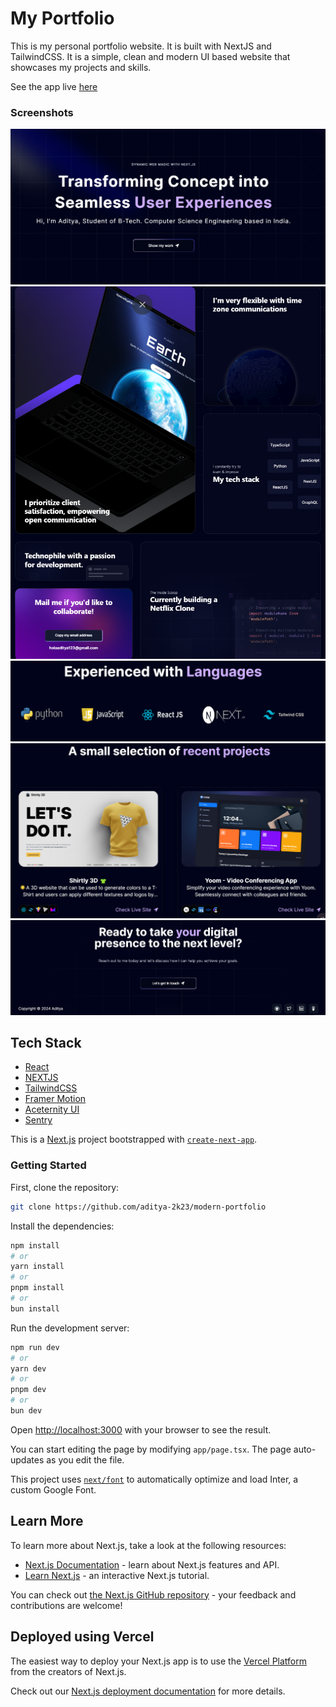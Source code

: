 # My Portfolio

This is my personal portfolio website. It is built with NextJS and TailwindCSS. It is a simple, clean and modern UI based website that showcases my projects and skills.

See the app live [here](https://portfolio-ten-umber.vercel.app/)

### Screenshots

![Hero](./public/Hero.png)
![BentoGrid](./public/BentoGrid.png)
![Languages](./public/Languages.png)
![Projects](./public/Projects.png)
![Footer](./public/Footer.png)

## Tech Stack

- [React](https://reactjs.org/)
- [NEXTJS](https://nextjs.org/)
- [TailwindCSS](https://tailwindcss.com/)
- [Framer Motion](https://www.framer.com/motion/)
- [Aceternity UI](https://aceternity.io/)
- [Sentry](https://sentry.io/)

This is a [Next.js](https://nextjs.org/) project bootstrapped with [`create-next-app`](https://github.com/vercel/next.js/tree/canary/packages/create-next-app).

### Getting Started

First, clone the repository:

```bash
git clone https://github.com/aditya-2k23/modern-portfolio
```

Install the dependencies:

```bash
npm install
# or
yarn install
# or
pnpm install
# or
bun install
```

Run the development server:

```bash
npm run dev
# or
yarn dev
# or
pnpm dev
# or
bun dev
```

Open [http://localhost:3000](http://localhost:3000) with your browser to see the result.

You can start editing the page by modifying `app/page.tsx`. The page auto-updates as you edit the file.

This project uses [`next/font`](https://nextjs.org/docs/basic-features/font-optimization) to automatically optimize and load Inter, a custom Google Font.

## Learn More

To learn more about Next.js, take a look at the following resources:

- [Next.js Documentation](https://nextjs.org/docs) - learn about Next.js features and API.
- [Learn Next.js](https://nextjs.org/learn) - an interactive Next.js tutorial.

You can check out [the Next.js GitHub repository](https://github.com/vercel/next.js/) - your feedback and contributions are welcome!

## Deployed using Vercel

The easiest way to deploy your Next.js app is to use the [Vercel Platform](https://vercel.com/new?utm_medium=default-template&filter=next.js&utm_source=create-next-app&utm_campaign=create-next-app-readme) from the creators of Next.js.

Check out our [Next.js deployment documentation](https://nextjs.org/docs/deployment) for more details.
